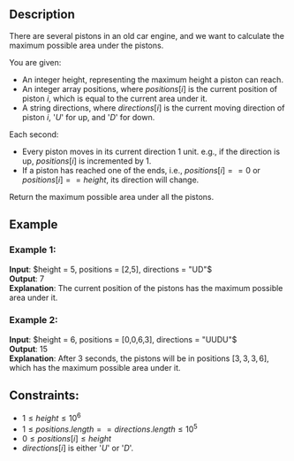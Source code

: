 ## Description
There are several pistons in an old car engine, and we want to calculate the maximum possible area under the pistons.

You are given:
- An integer height, representing the maximum height a piston can reach.
- An integer array positions, where $positions[i]$ is the current position of piston $i$, which is equal to the current area under it.
- A string directions, where $directions[i]$ is the current moving direction of piston $i$, '$U$' for up, and '$D$' for down.

Each second:
- Every piston moves in its current direction $1$ unit. e.g., if the direction is up, $positions[i]$ is incremented by $1$.
- If a piston has reached one of the ends, i.e., $positions[i] == 0$ or $positions[i] == height$, its direction will change.

Return the maximum possible area under all the pistons.

## Example
### Example 1:
**Input**: $height = 5, positions = [2,5], directions = "UD"$  
**Output**: $7$  
**Explanation**: The current position of the pistons has the maximum possible area under it.

### Example 2:
**Input**: $height = 6, positions = [0,0,6,3], directions = "UUDU"$  
**Output**: $15$  
**Explanation**: After 3 seconds, the pistons will be in positions $[3, 3, 3, 6]$, which has the maximum possible area under it.

## Constraints:
- $1 \leq height \leq 10^6$
- $1 \leq positions.length == directions.length \leq 10^5$
- $0 \leq positions[i] \leq height$
- $directions[i]$ is either '$U$' or '$D$'.